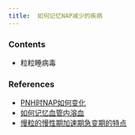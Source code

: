 ```yaml
---
title:  如何记忆NAP减少的疾病
--- 
```


### Contents
- 粒粒睡病毒

### References
- [PNH时NAP如何变化](/PNH时NAP如何变化)
- [如何记忆血管内溶血](/如何记忆血管内溶血)
- [慢粒的慢性期加速期急变期的特点](/慢粒的慢性期加速期急变期的特点)
